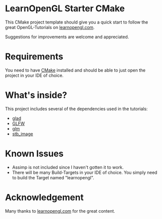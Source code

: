 # LearnOpenGL Starter CMake
This CMake project template should give you a quick start to follow the great OpenGL-Tutorials on [learnopengl.com](https://learnopengl.com/).

Suggestions for improvements are welcome and appreciated.

# Requirements
You need to have [CMake](https://cmake.org/) installed and should be able to just open the project in your IDE of choice.

# What's inside?
This project includes several of the dependencies used in the tutorials:
- [glad](https://github.com/Dav1dde/glad)
- [GLFW](https://github.com/glfw/glfw)
- [glm](https://github.com/g-truc/glm)
- [stb_image](https://github.com/nothings/stb)

# Known Issues
- Assimp is not included since I haven't gotten it to work.
- There will be many Build-Targets in your IDE of choice. You simply need to build the Target named "learnopengl". 

# Acknowledgement
Many thanks to [learnopengl.com](https://learnopengl.com/) for the great content.
